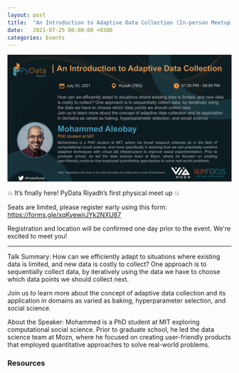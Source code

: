 ```yaml
---
layout: post
title:  "An Introduction to Adaptive Data Collection (In-person Meetup)"
date:   2021-07-25 00:00:00 +0300
categories: Events
---
```



<img src="/assets/images/Pydata Mohammed.PNG" alt="meetup" >



<p>
💥 It’s finally here! PyData Riyadh’s first physical meet up 💥

Seats are limited, please register early using this form: https://forms.gle/xqKyewirJYk2NXU87

Registration and location will be confirmed one day prior to the event. We're excited to meet you!

--------------------
Talk Summary:
How can we efficiently adapt to situations where existing data is limited, and new data is costly to collect?
One approach is to sequentially collect data, by iteratively using the data we have to choose which data points we should collect next.

Join us to learn more about the concept of adaptive data collection
and its application in domains as varied as baking, hyperparameter selection, and social science.

About the Speaker:
Mohammed is a PhD student at MIT exploring computational social science. Prior to graduate school, he led the data science team at Mozn, where he focused on creating user-friendly products that employed quantitative approaches to solve real-world problems.
</p>



<h3>Resources</h3>
<ul>

</ul>
